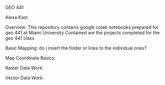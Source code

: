 GEO 441

Alexa Kast

Overview:
This repository contains google colab notebooks prepared for geo 441 at Miami University 
Contained are the projects completed for the geo 441 class

Basic Mapping:
do i insert the folder or links to the individual ones?

Map Coordinate Basics:

Raster Data Work:

Vector Data Work:
